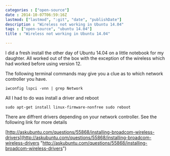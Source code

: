 ```yaml
---
categories : ["open-source"]
date : 2014-10-07T06:59:16Z
lastmod: ["lastmod", ":git", "date", "publishDate"]
description : "Wireless not working in Ubuntu 14.04"
tags : ["open-source", "ubuntu 14.04"]
title : "Wireless not working in Ubuntu 14.04"

---
```

I did a fresh install the other day of Ubuntu 14.04 on a little notebook for my daughter. All worked out of the box with the exception of the wireless which had worked before using version 12.

The following terminal commands may give you a clue as to which network controller you have.

    iwconfig lspci -vnn | grep Network

All I had to do was install a driver and reboot

    sudo apt-get install linux-firmware-nonfree sudo reboot

There are diffrent drivers depending on your network controller. See the following link for more details

[http://askubuntu.com/questions/55868/installing-broadcom-wireless-drivers](http://askubuntu.com/questions/55868/installing-broadcom-wireless-drivers "http://askubuntu.com/questions/55868/installing-broadcom-wireless-drivers")